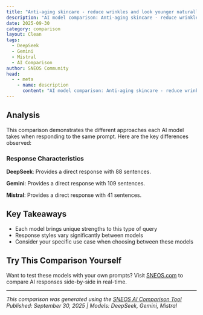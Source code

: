 ```yaml
---
title: "Anti-aging skincare - reduce wrinkles and look younger naturally"
description: "AI model comparison: Anti-aging skincare - reduce wrinkles and look younger naturally..."
date: 2025-09-30
category: comparison
layout: Clean
tags:
  - DeepSeek
  - Gemini
  - Mistral
  - AI Comparison
author: SNEOS Community
head:
  - - meta
    - name: description
      content: "AI model comparison: Anti-aging skincare - reduce wrinkles and look younger naturally..."
---
```


<ChatComparison
  title="Anti-aging skincare - reduce wrinkles and look younger naturally"
  prompt="Anti-aging skincare - reduce wrinkles and look younger naturally"
  :responses='{"DeepSeek": "Of course. It\u0027s wonderful to focus on a natural, proactive approach to skincare. The goal isn\u0027t to erase age (a sign of a life lived!), but to help your skin look its healthiest, most radiant, and most resilient self.\n\nThis guide will cover the core principles of a natural anti-aging regimen, focusing on ingredients and habits that are proven to reduce the appearance of wrinkles and promote a youthful complexion.\n\n### The Golden Rule: Consistency Over Magic Potions\n\nThere is no single \u0022miracle\u0022 product. The magic lies in a consistent routine built on a few powerful pillars.\n\n---\n\n### Pillar 1: The Core Natural Skincare Routine\n\nA simple, effective routine is better than a complicated one you can\u0027t stick to.\n\n#### **Morning:**\n\n1. **Gentle Cleanser:** Use a mild, non-stripping cleanser. Look for ingredients like **aloe vera, honey, or chamomile**. You don\u0027t need to aggressively scrub.\n2. **Antioxidant Serum (Your Shield):** This is your first line of defense against aging. Antioxidants fight free radicals from UV rays and pollution that break down collagen.\n * **Vitamin C (L-Ascorbic Acid):** The gold standard. It brightens, evens skin tone, and boosts collagen production.\n * **Vitamin E:** Often paired with Vitamin C for a synergistic effect.\n * **Ferulic Acid:** A plant-based antioxidant that stabilizes Vitamins C and E, making them more effective.\n * **Green Tea Extract:** Soothes inflammation and provides powerful antioxidant protection.\n * **Niacinamide (Vitamin B3):** A superstar. It improves skin elasticity, evens tone, strengthens the skin barrier, and reduces the appearance of wrinkles.\n3. **Moisturizer:** Hydrated skin looks plumper, making fine lines less noticeable.\n * **Hyaluronic Acid:** A humectant that can hold 1000x its weight in water. It draws moisture into the skin, creating a dewy, plump effect.\n * **Squalane:** A lightweight, non-comedogenic oil derived from plants like olives. It mimics the skin\u0027s natural sebum and is excellent for barrier repair.\n * **Jojoba Oil, Rosehip Oil:** Great natural oils rich in fatty acids and vitamins.\n4. **SUNSCREEN (NON-NEGOTIABLE):** This is the single most important anti-aging product you will ever use. UV radiation is responsible for up to 80% of visible skin aging.\n * Use a **broad-spectrum SPF 30 or higher** every single day, rain or shine, indoors or out.\n * For a more natural feel, look for mineral sunscreens with **Zinc Oxide** or **Titanium Dioxide**.\n\n#### **Evening:**\n\n1. **Double Cleanse (if wearing makeup/sunscreen):**\n * **First Cleanse:** Use an oil-based cleanser (e.g., jojoba, almond, or olive oil) to dissolve sunscreen and makeup.\n * **Second Cleanse:** Follow with your gentle water-based cleanser to wash away any residue.\n2. **Treatment / Repair Serum:** Nighttime is when your skin goes into repair mode.\n * **Retinol (Vitamin A):** The most clinically proven ingredient to increase cell turnover, boost collagen, and reduce wrinkles. Start with a low concentration (0.25%-0.5%) 2-3 times a week and build up. *Note: While derived from Vitamin A, most retinol in products is synthesized. For a purely plant-based alternative, look for **Bakuchiol**.*\n * **Bakuchiol:** A plant-derived alternative to retinol. Studies show it provides similar benefits (improved elasticity, reduced wrinkles) without the irritation, making it excellent for sensitive skin.\n3. **Rich Moisturizer or Face Oil:** Seal in all the goodness with a richer moisturizer or a nourishing oil like **rosehip seed oil** (rich in Vitamin A and C) or **marula oil**.\n\n---\n\n### Pillar 2: Powerful Natural Ingredients to Look For\n\nIncorporate these into your serums, moisturizers, and oils:\n\n* **Rosehip Oil:** Packed with Vitamin A (retinoids), Vitamin C, and essential fatty acids. Fights wrinkles and fades hyperpigmentation.\n* **Bakuchiol:** As mentioned, the natural \u0022retinol-alternative.\u0022\n* **Pomegranate Seed Oil:** Extremely high in antioxidants, including punicic acid, which helps protect and regenerate the skin.\n* **Sea Buckthorn Oil:** Rich in Omega-7, it\u0027s incredible for healing, moisturizing, and restoring the skin barrier.\n* **Licorice Root Extract:** A natural brightener that can help fade dark spots without irritation.\n\n---\n\n### Pillar 3: Internal Health \u0026 Lifestyle (The True Foundation)\n\nYour skincare is only as good as the health of the body it\u0027s on.\n\n1. **Diet: Eat the Rainbow**\n * **Antioxidants:** Berries, dark leafy greens, beans, artichokes, dark chocolate.\n * **Healthy Fats:** Avocado, nuts (especially walnuts), seeds (flax, chia), and olive oil. These keep your skin cell membranes strong and supple.\n * **Vitamin C:** Citrus fruits, bell peppers, broccoli, and kiwi are essential for collagen production.\n * **Avoid Sugar \u0026 Processed Carbs:** Sugar molecules attach to collagen and elastin fibers in a process called \u0022glycation,\u0022 making them stiff and brittle, leading to sagging and wrinkles.\n\n2. **Hydration:** Drink plenty of water throughout the day. Herbal teas are also great. Well-hydrated skin is more resilient and plump.\n\n3. **Sleep:** \u0022Beauty Sleep\u0022 is real. This is when your body repairs cells, including skin cells. Aim for 7-9 hours per night. Sleeping on your back can also prevent \u0022sleep wrinkles.\u0022\n\n4. **Manage Stress:** Chronic stress elevates cortisol levels, which can break down collagen and trigger inflammation. Practice yoga, meditation, walking in nature, or deep breathing.\n\n5. **Don\u0027t Smoke and Limit Alcohol:** Smoking drastically accelerates skin aging by depleting oxygen and nutrients. Alcohol dehydrates the skin and can cause inflammation.\n\n### Sample \u0022Natural Anti-Aging\u0022 Day\n\n* **Morning:** Glass of warm water with lemon \u2192 Gentle cleanser \u2192 Vitamin C \u0026 Ferulic Acid Serum \u2192 Moisturizer with Hyaluronic Acid \u2192 Mineral Sunscreen SPF 30.\n* **Meals:** Oatmeal with berries and walnuts (breakfast) \u2192 Large salad with avocado, chickpeas, and olive oil dressing (lunch) \u2192 Grilled salmon with roasted vegetables (dinner).\n* **Evening:** Double cleanse \u2192 Bakuchiol serum (Monday, Wednesday, Friday) or Niacinamide serum (other nights) \u2192 Rosehip seed oil.\n* **Lifestyle:** 20-minute walk outside \u2192 10 minutes of meditation before bed \u2192 8 hours of sleep.\n\n### A Final, Important Note\n\n\u0022Natural\u0022 does not automatically mean \u0022safe for everyone.\u0022 Always patch test new products. Be patient\u2014natural skincare works with your body\u0027s biology, and results can take 2-3 months to become visible.\n\nEmbrace this journey as a form of self-care. When you nourish your skin naturally, you\u0027re not just fighting wrinkles; you\u0027re building a foundation of long-term health and radiance.", "Gemini": "Okay, let\u0027s explore natural ways to reduce wrinkles and achieve a younger-looking appearance with anti-aging skincare. It\u0027s important to remember that \u0022natural\u0022 doesn\u0027t always mean \u0022instant\u0022 or \u0022as potent as clinical treatments.\u0022 Consistency and patience are key.\n\n**I. Understanding the Aging Process \u0026 What Causes Wrinkles**\n\n* **Collagen Loss:** Collagen is the protein that gives skin its structure and elasticity. As we age, collagen production naturally declines.\n* **Elastin Degradation:** Elastin allows the skin to stretch and bounce back. Like collagen, elastin production decreases over time, leading to sagging.\n* **Reduced Cell Turnover:** The rate at which our skin cells regenerate slows down, leading to a buildup of dead skin cells, dullness, and uneven texture.\n* **Environmental Factors:**\n * **Sun Exposure:** The most significant factor! UV rays damage collagen and elastin.\n * **Pollution:** Free radicals from pollution contribute to oxidative stress and aging.\n * **Smoking:** Damages collagen and constricts blood vessels, reducing nutrient supply to the skin.\n* **Facial Muscle Contractions:** Repeated expressions (smiling, frowning) create lines over time.\n* **Hydration:** Dehydrated skin looks more wrinkled.\n* **Genetics:** Your genes play a role in how you age.\n\n**II. Natural Anti-Aging Skincare Strategies**\n\nHere\u0027s a breakdown of effective natural approaches, categorized for clarity:\n\n**A. Sun Protection (The Most Important Step)**\n\n* **Broad-Spectrum Sunscreen:** Essential every day, even on cloudy days. Choose a mineral sunscreen containing zinc oxide or titanium dioxide. Look for SPF 30 or higher. Reapply every two hours, or more often if sweating or swimming.\n* **Protective Clothing:** Wear wide-brimmed hats, sunglasses, and long sleeves when possible.\n* **Seek Shade:** Especially during peak sun hours (10 AM - 4 PM).\n\n**B. Diet \u0026 Hydration**\n\n* **Antioxidant-Rich Foods:** Antioxidants combat free radicals. Load up on:\n * **Berries:** Blueberries, strawberries, raspberries (high in Vitamin C and antioxidants)\n * **Leafy Greens:** Spinach, kale (Vitamin A, C, E)\n * **Nuts \u0026 Seeds:** Almonds, walnuts, flax seeds, chia seeds (Vitamin E, healthy fats)\n * **Avocados:** Healthy fats, Vitamin E\n * **Fatty Fish:** Salmon, mackerel (Omega-3 fatty acids)\n * **Green Tea:** Polyphenols (antioxidants)\n * **Tomatoes:** Lycopene (antioxidant)\n * **Carrots:** Beta-carotene (Vitamin A precursor)\n * **Sweet Potatoes:** Vitamin A, Vitamin C\n* **Hydration:** Drink plenty of water throughout the day. Hydrated skin is plumper and less prone to wrinkles.\n* **Bone Broth:** Contains collagen peptides, which may help improve skin elasticity.\n* **Limit Sugar \u0026 Processed Foods:** These can contribute to inflammation and accelerate aging.\n\n**C. Topical Natural Skincare Ingredients \u0026 DIY Remedies**\n\n* **Retinoids (Vitamin A Derivatives - Some Natural Alternatives):**\n * **Bakuchiol:** A plant-derived alternative to retinol, shown to have similar benefits (reduce fine lines, improve skin texture) with less irritation.\n * **Rosehip Seed Oil:** Contains a form of Vitamin A (retinoic acid), as well as antioxidants and essential fatty acids. Use at night.\n* **Vitamin C:** A potent antioxidant that brightens skin, boosts collagen production, and protects against free radical damage. Look for serums with L-Ascorbic Acid (the most effective form), or derivatives like Sodium Ascorbyl Phosphate. Use in the morning under sunscreen.\n* **Vitamin E:** An antioxidant that helps protect skin from damage and keeps it hydrated. Often found in oils like almond oil and sunflower oil.\n* **Hyaluronic Acid:** A humectant that draws moisture to the skin, plumping it up and reducing the appearance of wrinkles. Look for serums or moisturizers containing hyaluronic acid.\n* **Aloe Vera:** Soothing and hydrating, can help reduce inflammation and promote healing.\n* **Green Tea Extract:** Contains antioxidants that can protect skin from damage.\n* **Honey:** A natural humectant and has antibacterial properties.\n* **Oils:**\n * **Argan Oil:** Rich in antioxidants and essential fatty acids.\n * **Jojoba Oil:** Similar to the skin\u0027s natural sebum, helps to moisturize and balance oil production.\n * **Olive Oil:** Contains antioxidants and healthy fats.\n * **Coconut Oil:** Highly moisturizing, but can be comedogenic (pore-clogging) for some people. Use with caution.\n* **DIY Masks:**\n * **Honey \u0026 Yogurt Mask:** Combine equal parts honey and plain yogurt. Apply to face for 15-20 minutes, then rinse. Yogurt contains lactic acid, a gentle exfoliant.\n * **Avocado Mask:** Mash avocado and apply to face for 15-20 minutes. Avocado is rich in healthy fats and antioxidants.\n * **Oatmeal Mask:** Cooked oatmeal mixed with honey or milk can soothe irritated skin and provide gentle exfoliation.\n\n**D. Facial Massage \u0026 Exercises**\n\n* **Facial Massage:** Increases circulation, which can help deliver nutrients to the skin and reduce puffiness. Use your fingertips to gently massage your face in upward and outward motions. Focus on areas prone to wrinkles, such as around the eyes and mouth.\n* **Facial Exercises:** Some people believe that facial exercises can help tone the muscles in the face and reduce wrinkles. While there\u0027s limited scientific evidence, some popular exercises include:\n * **Cheek Lift:** Smile and place your fingertips on your cheekbones. Gently lift your skin towards your eyes.\n * **Forehead Smoother:** Place your palms on your forehead and gently smooth the skin outwards.\n * **Jaw Toner:** Push your lower jaw forward and lift your lower lip over the upper lip.\n\n**E. Lifestyle Factors**\n\n* **Sleep:** Aim for 7-8 hours of quality sleep per night. During sleep, your body repairs and regenerates cells.\n* **Stress Management:** Chronic stress can accelerate aging. Practice relaxation techniques such as yoga, meditation, or deep breathing.\n* **Avoid Smoking:** Smoking damages collagen and elastin, leading to premature wrinkles.\n* **Limit Alcohol Consumption:** Alcohol can dehydrate the skin and contribute to inflammation.\n* **Gentle Exfoliation:** Remove dead skin cells to reveal brighter, smoother skin. Use a gentle scrub or a chemical exfoliant like lactic acid (found in yogurt). Don\u0027t over-exfoliate, as this can irritate the skin.\n\n**III. Important Considerations \u0026 Precautions**\n\n* **Patch Test:** Before using any new natural ingredient or DIY remedy on your face, perform a patch test on a small area of skin (e.g., inner arm) to check for allergies or irritation.\n* **Gradual Introduction:** Introduce new skincare products or ingredients one at a time to see how your skin reacts.\n* **Quality of Ingredients:** Use high-quality, organic ingredients whenever possible.\n* **Consult a Dermatologist:** If you have concerns about wrinkles or other skin issues, consult a dermatologist. They can provide personalized advice and recommend appropriate treatments.\n* **Realistic Expectations:** Natural skincare can be effective, but it may not provide the same dramatic results as clinical treatments like Botox or fillers. Be patient and consistent with your routine.\n* **Photosensitivity:** Some natural ingredients, like citrus oils, can make your skin more sensitive to the sun. Always wear sunscreen when using these ingredients.\n* **Comedogenicity:** Some oils, like coconut oil, can clog pores for some individuals. If you have acne-prone skin, be cautious when using these oils.\n\n**IV. Example Anti-Aging Natural Skincare Routine**\n\nHere\u0027s a sample routine incorporating the principles above. Adjust it based on your skin type (dry, oily, combination, sensitive) and individual needs.\n\n**Morning:**\n\n1. **Cleanse:** Gentle cleanser (e.g., honey, mild cleanser)\n2. **Antioxidant Serum:** Vitamin C serum\n3. **Moisturizer:** Hyaluronic acid moisturizer\n4. **Sunscreen:** Broad-spectrum mineral sunscreen (SPF 30 or higher)\n\n**Evening:**\n\n1. **Cleanse:** Oil cleanse or gentle cleanser to remove makeup and impurities.\n2. **Treatment (Alternate Nights):**\n * **Night 1:** Bakuchiol serum or Rosehip Seed Oil\n * **Night 2:** Exfoliating serum (Lactic Acid) or Mask (Honey/Yogurt)\n3. **Moisturizer:** Richer moisturizer with hyaluronic acid or argan oil.\n4. **Eye Cream:** Gentle eye cream with peptides.\n\n**V. Summary**\n\nAchieving a youthful appearance naturally requires a holistic approach that includes sun protection, a healthy diet, topical skincare, facial massage, and lifestyle changes. Consistency is key, and it\u0027s important to have realistic expectations. By incorporating these strategies into your daily routine, you can help reduce wrinkles and promote healthy, radiant skin. Remember to consult with a dermatologist for personalized advice.\n", "Mistral": "Anti-aging skincare is a popular topic, and there are several natural strategies you can employ to reduce wrinkles and achieve a more youthful appearance. Here are some tips:\n\n### 1. **Sun Protection**\n- **Sunscreen**: Use a broad-spectrum sunscreen with at least SPF 30 daily, even on cloudy days.\n- **Hats and Clothing**: Wear protective clothing and hats to shield your skin from the sun.\n\n### 2. **Hydration**\n- **Drink Water**: Staying hydrated helps maintain skin elasticity and reduces the appearance of fine lines.\n- **Moisturize**: Use a good quality moisturizer to keep your skin hydrated. Look for products with hyaluronic acid, which can hold up to 1,000 times its weight in water.\n\n### 3. **Nutrition**\n- **Antioxidants**: Foods rich in antioxidants, such as berries, leafy greens, and nuts, can help protect your skin from damage.\n- **Omega-3 Fatty Acids**: Found in fish, flaxseeds, and walnuts, these can help keep your skin supple and hydrated.\n- **Vitamin C**: Citrus fruits, strawberries, and bell peppers are high in vitamin C, which aids in collagen production.\n\n### 4. **Skincare Routine**\n- **Cleanse**: Use a gentle cleanser to remove dirt and impurities without stripping your skin of natural oils.\n- **Exfoliate**: Regular exfoliation can help remove dead skin cells and promote cell turnover. Use gentle exfoliants like alpha hydroxy acids (AHAs) or beta hydroxy acids (BHAs).\n- **Serums**: Use serums with ingredients like vitamin C, retinol, or peptides to boost collagen production and reduce wrinkles.\n- **Eye Cream**: The skin around the eyes is thinner and more delicate, so use a specialized eye cream to target fine lines and dark circles.\n\n### 5. **Lifestyle Changes**\n- **Sleep**: Aim for 7-9 hours of sleep per night. Sleep helps your skin regenerate and repair.\n- **Avoid Smoking**: Smoking can accelerate the aging process by damaging collagen and elastin.\n- **Limit Alcohol**: Excessive alcohol consumption can dehydrate your skin and contribute to premature aging.\n\n### 6. **Natural Remedies**\n- **Aloe Vera**: Known for its soothing and hydrating properties, aloe vera can help reduce the appearance of wrinkles.\n- **Coconut Oil**: Rich in fatty acids, coconut oil can moisturize and nourish the skin.\n- **Honey**: Honey has natural humectant properties, meaning it can help retain moisture in the skin.\n- **Green Tea**: Rich in antioxidants, green tea can help protect the skin from damage and promote a youthful appearance.\n\n### 7. **Exercise**\n- **Regular Exercise**: Physical activity increases blood flow, which can help nourish skin cells and keep them vital.\n- **Facial Exercises**: Some people believe that facial exercises can help tone facial muscles and reduce the appearance of wrinkles.\n\n### 8. **Stress Management**\n- **Mindfulness and Meditation**: Practices like mindfulness and meditation can help reduce stress, which can have a positive impact on your skin.\n- **Yoga**: Yoga can help reduce stress and improve overall well-being, which can reflect positively on your skin.\n\n### 9. **Professional Treatments**\n- **Chemical Peels**: These can help remove the outer layer of dead skin cells, revealing smoother, younger-looking skin.\n- **Microdermabrasion**: This non-invasive procedure can help exfoliate the skin and promote collagen production.\n- **Laser Treatments**: Laser treatments can help stimulate collagen production and reduce the appearance of wrinkles.\n\n### 10. **Consult a Dermatologist**\n- **Professional Advice**: A dermatologist can provide personalized advice and recommend treatments tailored to your specific skin concerns.\n\nBy incorporating these natural strategies into your daily routine, you can help reduce wrinkles and achieve a more youthful appearance."}' 
  published-date="22:46"
/>

## Analysis

This comparison demonstrates the different approaches each AI model takes when responding to the same prompt. Here are the key differences observed:

### Response Characteristics

**DeepSeek**: Provides a direct response with 88 sentences. 

**Gemini**: Provides a direct response with 109 sentences. 

**Mistral**: Provides a direct response with 41 sentences. 

## Key Takeaways

- Each model brings unique strengths to this type of query
- Response styles vary significantly between models
- Consider your specific use case when choosing between these models

## Try This Comparison Yourself

Want to test these models with your own prompts? Visit [SNEOS.com](https://sneos.com) to compare AI responses side-by-side in real-time.

---

*This comparison was generated using the [SNEOS AI Comparison Tool](https://sneos.com)*
*Published: September 30, 2025 | Models: DeepSeek, Gemini, Mistral*
